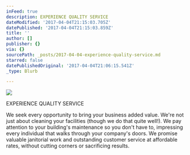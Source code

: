 ```yaml
---
inFeed: true
description: EXPERIENCE QUALITY SERVICE
dateModified: '2017-04-04T21:15:03.705Z'
datePublished: '2017-04-04T21:15:03.859Z'
title: ''
author: []
publisher: {}
via: {}
sourcePath: _posts/2017-04-04-experience-quality-service.md
starred: false
datePublishedOriginal: '2017-04-04T21:06:15.541Z'
_type: Blurb

---
```

![](https://the-grid-user-content.s3-us-west-2.amazonaws.com/4d312f0b-373c-4663-b968-09fe8bcf2c52.png)

EXPERIENCE QUALITY SERVICE

We seek every opportunity to bring your business added value. We're not just about cleaning your facilities (though we do that quite well!). We pay attention to your building's maintenance so you don't have to, impressing every individual that walks through your company's doors. We promise valuable janitorial work and outstanding customer service at affordable rates, without cutting corners or sacrificing results.